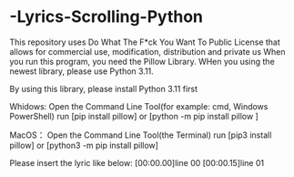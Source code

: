# -Lyrics-Scrolling-Python
This repository uses Do What The F*ck You Want To Public License that allows for commercial use, modification, distribution and private us
When you run this program, you need the Pillow Library. WHen you using the newest library, please use Python 3.11.

By using this library, please install Python 3.11 first

Whidows: Open the Command Line Tool(for example: cmd, Windows PowerShell) run [pip install pillow] or [python -m pip install pillow
]

MacOS： Open the Command Line Tool(the Terminal) run [pip3 install pillow] or [python3 -m pip install pillow]


Please insert the lyric like below:
[00:00.00]line 00
[00:00.15]line 01
